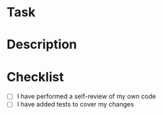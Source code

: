 # Task

# Description

<!--- START AUTOGENERATED NOTES --->

<!--- END AUTOGENERATED NOTES --->

# Checklist

- [ ] I have performed a self-review of my own code
- [ ] I have added tests to cover my changes
